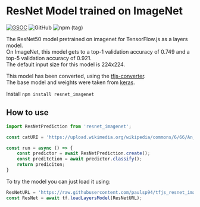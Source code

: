 # ResNet Model trained on ImageNet
[![GSOC](https://img.shields.io/badge/GSOC-2019-yellow)](https://summerofcode.withgoogle.com/organizations/6137730124218368/?sp-page=2#4558376158101504)
![GitHub](https://img.shields.io/github/license/paulsp94/tfjs_resnet_imagenet)
![npm (tag)](https://img.shields.io/npm/v/resnet_imagenet/latest)

The ResNet50 model pretrained on imagenet for TensorFlow.js as a layers model.   
On ImageNet, this model gets to a top-1 validation accuracy of 0.749 and a top-5 validation accuracy of 0.921.   
The default input size for this model is 224x224.   

This model has been converted, using the [tfjs-converter][1].  
The base model and weights were taken from [keras][2].

[1]: https://www.npmjs.com/package/@tensorflow/tfjs-converter
[2]: https://keras.io/applications/#resnet

Install `npm install resnet_imagenet`

## How to use

```javascript
import ResNetPrediction from 'resnet_imagenet';

const catURI = 'https://upload.wikimedia.org/wikipedia/commons/6/66/An_up-close_picture_of_a_curious_male_domestic_shorthair_tabby_cat.jpg';

const run = async () => {
    const predictor = await ResNetPrediction.create();
    const preditction = await predictor.classify();
    return prediciton;
}
```

To try the model you can just load it using:    
```javascript
ResNetURL = 'https://raw.githubusercontent.com/paulsp94/tfjs_resnet_imagenet/master/ResNet50/model.json';
const ResNet = await tf.loadLayersModel(ResNetURL);
```